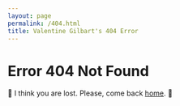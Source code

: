 ```yaml
---
layout: page
permalink: /404.html
title: Valentine Gilbart's 404 Error
---
```


# Error 404 Not Found 

<span class="rotate">🤖</span> I think you are lost. Please, come back [home](/index). <span class="rotate">🤖</span> 
